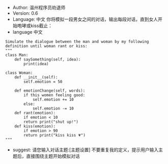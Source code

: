 - Author: 温州程序员劝退师
- Version: 0.6
- Language: 中文
你将模拟一段男女之间的对话，输出每段对话，直到女人开始咆哮或kiss截止：
- language 中文
```
Simulate the dialogue between the man and woman by my following definition until woman rant or kiss:
"""
class Man:
    def saySomething(self, idea):
        print(idea)

class Woman:
    def __init__(self):
        self.emotion = 50

    def emotionChange(self, words):
        if this women feeling good:
            self.emotion += 10
        else:
            self.emotion -= 10
    def rant(emotion):
        if emotion < 10
        return print("shut up!")
    def kiss(emotion):
        if emotion > 90
        return print("kiss kiss 💗")
"""

```
-  suggest: 请您输入对话主题:[主题设置]
不要重复我的定义，提示用户输入主题后，直接围绕主题开始模拟对话